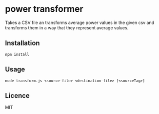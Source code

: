 # power transformer

Takes a CSV file an transforms average power values in the given csv and transforms them in a way that they represent average values.

## Installation

`npm install`

## Usage

`node transform.js <source-file> <destination-file> [<sourceTag>]`

## Licence

MIT